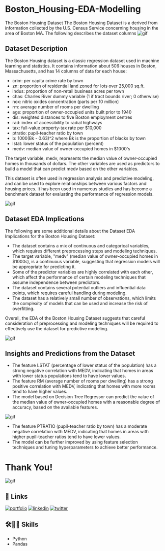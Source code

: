 # Boston_Housing-EDA-Modelling

The Boston Housing Dataset  The Boston Housing Dataset is a derived from information collected by the U.S. Census Service concerning housing in the area of Boston MA. The following describes the dataset columns
![gif](https://i0.wp.com/marketreserach167078276.files.wordpress.com/2022/04/mar.gif?ssl=1?ssl=1?ssl=1?%20alt=)


## Dataset Description

The Boston Housing dataset is a classic regression dataset used in machine learning and statistics. It contains information about 506 houses in Boston, Massachusetts, and has 14 columns of data for each house:

- crim: per capita crime rate by town
- zn: proportion of residential land zoned for lots over 25,000 sq.ft.
- indus: proportion of non-retail business acres per town
- chas: Charles River dummy variable (1 if tract bounds river; 0 otherwise)
- nox: nitric oxides concentration (parts per 10 million)
- rm: average number of rooms per dwelling
- age: proportion of owner-occupied units built prior to 1940
- dis: weighted distances to five Boston employment centres
- rad: index of accessibility to radial highways
- tax: full-value property-tax rate per $10,000
- ptratio: pupil-teacher ratio by town
- b: 1000(Bk - 0.63)^2 where Bk is the proportion of blacks by town
- lstat: lower status of the population (percent)
- medv: median value of owner-occupied homes in $1000's

The target variable, medv, represents the median value of owner-occupied homes in thousands of dollars. The other variables are used as predictors to build a model that can predict medv based on the other variables.

This dataset is often used in regression analysis and predictive modeling, and can be used to explore relationships between various factors and housing prices. It has been used in numerous studies and has become a benchmark dataset for evaluating the performance of regression models.

![gif](https://static.wixstatic.com/media/2f860b_0ffada2bbaf94379b1bbb614acd1c106~mv2.gif)


## Dataset EDA Implications

The following are some additional details about the Dataset EDA Implications for the Boston Housing Dataset:

- The dataset contains a mix of continuous and categorical variables, which requires different preprocessing steps and modeling techniques.
- The target variable, "medv" (median value of owner-occupied homes in $1000s), is a continuous variable, suggesting that regression models will be appropriate for predicting it.
- Some of the predictor variables are highly correlated with each other, which affect the performance of certain modeling techniques that assume independence between predictors. 
- The dataset contains several potential outliers and influential data points, which requires careful handling during modeling.
- The dataset has a relatively small number of observations, which  limits the complexity of models that can be used and increase the risk of overfitting.

Overall, the EDA of the Boston Housing Dataset suggests that careful consideration of preprocessing and modeling techniques will be required to effectively use the dataset for predictive modeling.

![gif](https://i0.wp.com/charliejon620351289.files.wordpress.com/2022/06/market-research-imges-gif.gif)


## Insights and Predictions from the Dataset
- The feature LSTAT (percentage of lower status of the population) has a strong negative correlation with MEDV, indicating that homes in areas with lower status populations tend to have lower values.
 - The feature RM (average number of rooms per dwelling) has a strong positive correlation with MEDV, indicating that homes with more rooms tend to have higher values.
- The model based on Decision Tree Regressor can predict the value of the median value of owner-occupied homes with a reasonable degree of accuracy, based on the available features.







![gif](https://www.superheuristics.com/wp-content/uploads/2019/01/1-What-does-Market-Research-Analyst-do.png)



- The feature PTRATIO (pupil-teacher ratio by town) has a moderate negative correlation with MEDV, indicating that homes in areas with higher pupil-teacher ratios tend to have lower values.
- The model can be further improved by using feature selection techniques and tuning hyperparameters to achieve better performance.
# Thank You!

![gif](https://media1.giphy.com/headers/GitHub/w8ZJLtJbmuph.gif)








## 🔗 Links
[![portfolio](https://img.shields.io/badge/my_portfolio-000?style=for-the-badge&logo=ko-fi&logoColor=white)](https://github.com/ak-rana?tab=repositories)
[![linkedin](https://img.shields.io/badge/linkedin-0A66C2?style=for-the-badge&logo=linkedin&logoColor=white)](https://www.linkedin.com/in/akanksharana-/)
[![twitter](https://img.shields.io/badge/twitter-1DA1F2?style=for-the-badge&logo=twitter&logoColor=white)](https://twitter.com/i_akankshaRana)


## 🛠👩‍💻 Skills 

- Python
- Pandas

